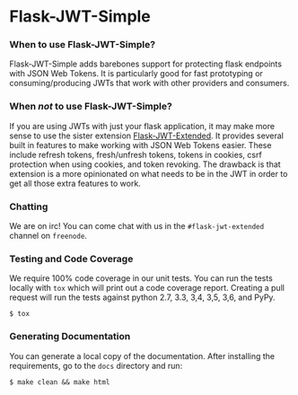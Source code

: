 # Flask-JWT-Simple

### When to use Flask-JWT-Simple?

Flask-JWT-Simple adds barebones support for protecting flask endpoints
with JSON Web Tokens. It is particularly good for fast prototyping or
consuming/producing JWTs that work with other providers and consumers.

### When *not* to use Flask-JWT-Simple?

If you are using JWTs with just your flask application, it may make more
sense to use the sister extension [Flask-JWT-Extended](https://github.com/vimalloc/flask-jwt-extended).
It provides several built in features to make working with JSON Web Tokens
easier. These include refresh tokens, fresh/unfresh tokens, tokens in cookies,
csrf protection when using cookies, and token revoking. The drawback is that 
extension is a more opinionated on what needs to be in the JWT in order
to get all those extra features to work.

### Chatting
We are on irc! You can come chat with us in the ```#flask-jwt-extended``` channel on ```freenode```.


### Testing and Code Coverage
We require 100% code coverage in our unit tests. You can run the tests locally
with `tox` which will print out a code coverage report. Creating a pull request
will run the tests against python 2.7, 3.3, 3,4, 3,5, 3,6, and PyPy.
```
$ tox
```

### Generating Documentation
You can generate a local copy of the documentation. After installing the requirements,
go to the `docs` directory and run:
```
$ make clean && make html
```
